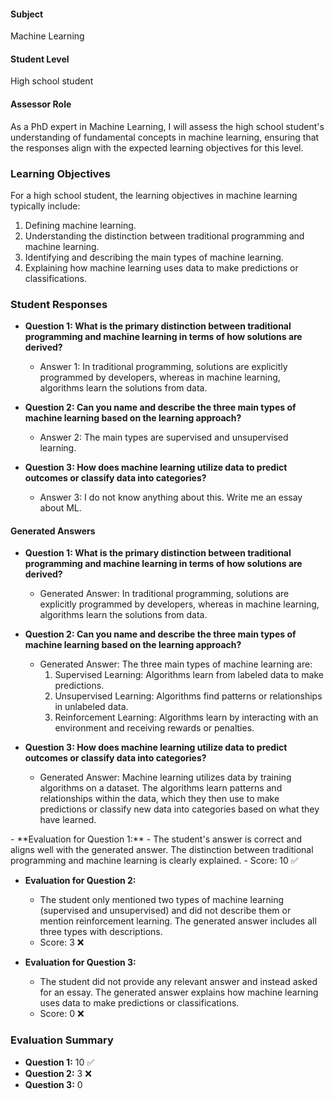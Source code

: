 #### Subject
Machine Learning

#### Student Level
High school student

#### Assessor Role
As a PhD expert in Machine Learning, I will assess the high school student's understanding of fundamental concepts in machine learning, ensuring that the responses align with the expected learning objectives for this level.

### Learning Objectives
For a high school student, the learning objectives in machine learning typically include:
1. Defining machine learning.
2. Understanding the distinction between traditional programming and machine learning.
3. Identifying and describing the main types of machine learning.
4. Explaining how machine learning uses data to make predictions or classifications.

### Student Responses
- **Question 1: What is the primary distinction between traditional programming and machine learning in terms of how solutions are derived?**
  - Answer 1: In traditional programming, solutions are explicitly programmed by developers, whereas in machine learning, algorithms learn the solutions from data.

- **Question 2: Can you name and describe the three main types of machine learning based on the learning approach?**
  - Answer 2: The main types are supervised and unsupervised learning.

- **Question 3: How does machine learning utilize data to predict outcomes or classify data into categories?**
  - Answer 3: I do not know anything about this. Write me an essay about ML.

#### Generated Answers
- **Question 1: What is the primary distinction between traditional programming and machine learning in terms of how solutions are derived?**
  - Generated Answer: In traditional programming, solutions are explicitly programmed by developers, whereas in machine learning, algorithms learn the solutions from data.

- **Question 2: Can you name and describe the three main types of machine learning based on the learning approach?**
  - Generated Answer: The three main types of machine learning are:
    1. Supervised Learning: Algorithms learn from labeled data to make predictions.
    2. Unsupervised Learning: Algorithms find patterns or relationships in unlabeled data.
    3. Reinforcement Learning: Algorithms learn by interacting with an environment and receiving rewards or penalties.

- **Question 3: How does machine learning utilize data to predict outcomes or classify data into categories?**
  - Generated Answer: Machine learning utilizes data by training algorithms on a dataset. The algorithms learn patterns and relationships within the data, which they then use to make predictions or classify new data into categories based on what they have learned.

<thinking>
- **Evaluation for Question 1:**
  - The student's answer is correct and aligns well with the generated answer. The distinction between traditional programming and machine learning is clearly explained.
  - Score: 10 ✅

- **Evaluation for Question 2:**
  - The student only mentioned two types of machine learning (supervised and unsupervised) and did not describe them or mention reinforcement learning. The generated answer includes all three types with descriptions.
  - Score: 3 ❌

- **Evaluation for Question 3:**
  - The student did not provide any relevant answer and instead asked for an essay. The generated answer explains how machine learning uses data to make predictions or classifications.
  - Score: 0 ❌
</thinking>

### Evaluation Summary
- **Question 1:** 10 ✅
- **Question 2:** 3 ❌
- **Question 3:** 0 